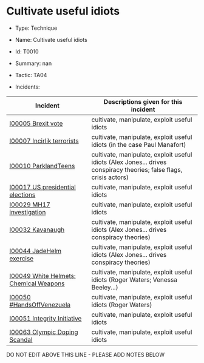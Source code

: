 # Cultivate useful idiots

* Type: Technique

* Name: Cultivate useful idiots

* Id: T0010

* Summary: nan

* Tactic: TA04

* Incidents:

| Incident | Descriptions given for this incident |
| -------- | -------------------- |
| [I00005 Brexit vote](../incidents/I00005.md) | cultivate, manipulate, exploit useful idiots |
| [I00007 Incirlik terrorists](../incidents/I00007.md) | cultivate, manipulate, exploit useful idiots (in the case Paul Manafort) |
| [I00010 ParklandTeens](../incidents/I00010.md) | cultivate, manipulate, exploit useful idiots (Alex Jones... drives conspiracy theories; false flags, crisis actors) |
| [I00017 US presidential elections](../incidents/I00017.md) | cultivate, manipulate, exploit useful idiots |
| [I00029 MH17 investigation](../incidents/I00029.md) | cultivate, manipulate, exploit useful idiots |
| [I00032 Kavanaugh](../incidents/I00032.md) | cultivate, manipulate, exploit useful idiots (Alex Jones... drives conspiracy theories) |
| [I00044 JadeHelm exercise](../incidents/I00044.md) | cultivate, manipulate, exploit useful idiots (Alex Jones... drives conspiracy theories) |
| [I00049 White Helmets: Chemical Weapons](../incidents/I00049.md) | cultivate, manipulate, exploit useful idiots (Roger Waters; Venessa Beeley...) |
| [I00050 #HandsOffVenezuela](../incidents/I00050.md) | cultivate, manipulate, exploit useful idiots (Roger Waters) |
| [I00051 Integrity Initiative](../incidents/I00051.md) | cultivate, manipulate, exploit useful idiots |
| [I00063 Olympic Doping Scandal](../incidents/I00063.md) | cultivate, manipulate, exploit useful idiots  |

DO NOT EDIT ABOVE THIS LINE - PLEASE ADD NOTES BELOW